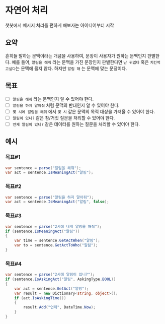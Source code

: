 # 자연어 처리

챗봇에서 메시지 처리를 편하게 해보자는 아이디어부터 시작

## 요약

흔히들 말하는 문맥이라는 개념을 사용하여, 문장이 사용자가 원하는 문맥인지 판별한다.
예를 들어, `알림을 해줘` 라는 문맥을 가진 문장인지 판별한다면 `난 귀엽다` 혹은 `치킨먹고싶다`는 문맥에 옳지 않다. 하지만 `알림 해` 는 문맥에 맞는 문장이다.

## 목표

- [ ] `알림을 해줘` 라는 문맥인지 알 수 있어야 한다.
- [ ] `알림을 하지 말아줘` 처럼 문맥의 반대인지 알 수 있어야 한다.
- [ ] `몇 시에 알림을 해줘` 에서 `몇 시` 같은 문맥의 목적 대상을 가져올 수 있어야 한다.
- [ ] `알림이 있니?` 같은 참/거짓 질문을 처리할 수 있어야 한다.
- [ ] `언제 알림이 있니?` 같은 데이터를 원하는 질문을 처리할 수 있어야 한다.

## 예시

### 목표#1

```csharp
var sentence = parse("알림을 해줘");
var act = sentence.IsMeaningAct("알림");
```

### 목표#2

```csharp
var sentence = parse("알림을 하지 말아줘");
var act = sentence.IsMeaningAct("알림", false);
```

### 목표#3

```csharp
var sentence = parse("2시에 내게 알림을 해줘");
if (sentence.IsMeaningAct("알림"))
{
    var time = sentence.GetActWhen("알림");
    var to = sentence.GetActToWho("알림");
}
```

### 목표#4

```csharp
var sentence = parse("2시에 알림이 있니?");
if (sentence.IsAskingAct("알림", AskingType.BOOL))
{
    var act = sentence.GetAct("알림");
    var result = new Dictionary<string, object>();
    if (act.IsAskingTime())
    {
        result.Add("언제", DateTime.Now);
    }
}
```